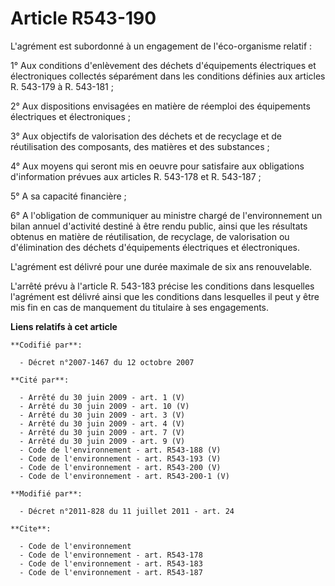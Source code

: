# Article R543-190

L'agrément est subordonné à un engagement de l'éco-organisme relatif :

1° Aux conditions d'enlèvement des déchets d'équipements électriques et électroniques collectés séparément dans les
conditions définies aux articles R. 543-179 à R. 543-181 ;

2° Aux dispositions envisagées en matière de réemploi des équipements électriques et électroniques ;

3° Aux objectifs de valorisation des déchets et de recyclage et de réutilisation des composants, des matières et des
substances ;

4° Aux moyens qui seront mis en oeuvre pour satisfaire aux obligations d'information prévues aux articles R. 543-178 et R.
543-187 ;

5° A sa capacité financière ;

6° A l'obligation de communiquer au ministre chargé de l'environnement un bilan annuel d'activité destiné à être rendu
public, ainsi que les résultats obtenus en matière  de réutilisation, de recyclage, de valorisation ou d'élimination des
déchets d'équipements électriques et électroniques.

L'agrément est délivré pour une durée maximale de six ans renouvelable.

L'arrêté prévu à l'article R. 543-183 précise les conditions dans lesquelles l'agrément est délivré ainsi que les conditions
dans lesquelles il peut y être mis fin en cas de manquement du titulaire à ses engagements.

**Liens relatifs à cet article**

	**Codifié par**:

	  - Décret n°2007-1467 du 12 octobre 2007

	**Cité par**:

	  - Arrêté du 30 juin 2009 - art. 1 (V)
	  - Arrêté du 30 juin 2009 - art. 10 (V)
	  - Arrêté du 30 juin 2009 - art. 3 (V)
	  - Arrêté du 30 juin 2009 - art. 4 (V)
	  - Arrêté du 30 juin 2009 - art. 7 (V)
	  - Arrêté du 30 juin 2009 - art. 9 (V)
	  - Code de l'environnement - art. R543-188 (V)
	  - Code de l'environnement - art. R543-193 (V)
	  - Code de l'environnement - art. R543-200 (V)
	  - Code de l'environnement - art. R543-200-1 (V)

	**Modifié par**:

	  - Décret n°2011-828 du 11 juillet 2011 - art. 24

	**Cite**:

	  - Code de l'environnement
	  - Code de l'environnement - art. R543-178
	  - Code de l'environnement - art. R543-183
	  - Code de l'environnement - art. R543-187
